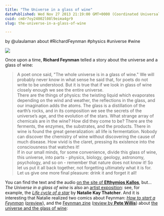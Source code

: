 ```yaml
---
title: "The Universe in a glass of wine"
datePublished: Wed Nov 27 2013 21:19:00 GMT+0000 (Coordinated Universal Time)
cuid: cm8r7oy24002l08l9eima4gr9
slug: the-universe-in-a-glass-of-wine

---
```



by @ulaulaman about #RichardFeynman #physics #universe #wine

![](https://cdn.hashnode.com/res/hashnode/image/upload/v1743071375592/43092afd-7b1f-4fad-9313-adf6481a9623.jpeg)

Once upon a time, **Richard Feynman** telled a story about the universe and a glass of wine:

> A poet once said, "The whole universe is in a glass of wine." We will probably never know in what sense he said that, for poets do not write to be understood. But it is true that if we look in glass of wine closely enough we see the entire universe.  
> There are the things of physics: the twisting liquid which evaporates depending on the wind and weather, the reflections in the glass, and our imagination adds the atoms. The glass is a distillation of the earth’s rocks, and in its composition we see the secrets of the universe’s age, and the evolution of the stars. What strange array of chemicals are in the wine? How did they come to be? There are the ferments, the enzymes, the substrates, and the products. There in wine is found the great generalization: all life is fermentation. Nobody can discover the chemistry of wine without discovering the cause of much disease. How vivid is the claret, pressing its existence into the consciousness that watches it!  
> If in our small minds, for some convenience, divide this glass of wine, this universe, into parts - physics, biology, geology, astronomy, psychology, and so on - remember that nature does not know it! So let us put it all back together, not forgetting ultimately what it is for. Let us give one more final pleasure: drink it and forget it all!

You can find the text and the audio [on the site of **Efthymios Kallos**](http://www-scf.usc.edu/~kallos/feynman.htm), but... _The Universe in a glass of wine_ is also an [artist exposition](http://thewholeuniverseinaglassofwine.blogspot.it/): see, for example, the [_Life cycle of a star_](http://nataliekaythatcher.com/1583942/Life-Cycle-of-a-Star) by **Natalie Kay Thatcher**. And it is interesting that Natalie realized two comics about Feynman: [_How to start a Feynman_](http://nataliekaythatcher.blogspot.it/2011/06/how-to-start-feynman.html) ([preview](http://nataliekaythatcher.com/How-to-Start-a-Feynman)), and the [Feynman zine](http://nataliekaythatcher.blogspot.it/2009/08/feynman-zine.html) ([review by **Pete Willis**](http://www.archive.lasthours.org.uk/reviews/the-whole-universe-in-a-glass-of-wine/)) about [the universe and the glass of wine](http://blog.imaginaryfoundation.com/2011/06/28/the-whole-universe-in-a-glass-of-wine-zine/):